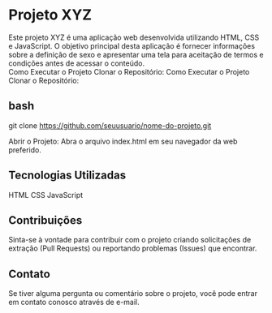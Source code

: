 # Projeto XYZ
Este projeto XYZ é uma aplicação web desenvolvida utilizando HTML, CSS e JavaScript. O objetivo principal desta aplicação é fornecer informações sobre a definição de sexo e apresentar uma tela para aceitação de termos e condições antes de acessar o conteúdo.
<br>
Como Executar o Projeto
Clonar o Repositório:
Como Executar o Projeto
Clonar o Repositório:

## bash

git clone https://github.com/seuusuario/nome-do-projeto.git
<br>

Abrir o Projeto:
Abra o arquivo index.html em seu navegador da web preferido.

## Tecnologias Utilizadas
HTML
CSS
JavaScript
<br>
## Contribuições
Sinta-se à vontade para contribuir com o projeto criando solicitações de extração (Pull Requests) ou reportando problemas (Issues) que encontrar.

## Contato
Se tiver alguma pergunta ou comentário sobre o projeto, você pode entrar em contato conosco através de e-mail.
